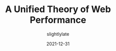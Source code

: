 ---
author: slightlylate
date: 2021-12-31
permalink: false
publisher: perfplanet
tags:
  - performance
  - meta
target_url: https://calendar.perfplanet.com/2021/a-unified-theory-of-web-performance/
title: A Unified Theory of Web Performance
---